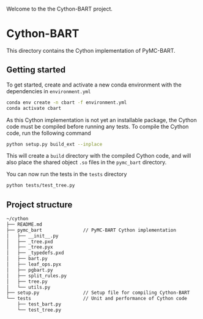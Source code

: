 Welcome to the the Cython-BART project.

# Cython-BART

This directory contains the Cython implementation of PyMC-BART.

## Getting started

To get started, create and activate a new conda environment with the dependencies in `environment.yml`

```bash
conda env create -n cbart -f environment.yml
conda activate cbart
```

As this Cython implementation is not yet an installable package, the Cython code must be compiled before running any tests. To compile the Cython code, run the following command

```bash
python setup.py build_ext --inplace
```

This will create a `build` directory with the compiled Cython code, and will also place the shared object `.so` files in the `pymc_bart` directory.

You can now run the tests in the `tests` directory

```bash
python tests/test_tree.py
```

## Project structure

```bash
~/cython
├── README.md
├── pymc_bart               // PyMC-BART Cython implementation   
│   ├── __init__.py
│   ├── _tree.pxd
│   ├── _tree.pyx
│   ├── _typedefs.pxd
│   ├── bart.py
│   ├── leaf_ops.pyx
│   ├── pgbart.py
│   ├── split_rules.py
│   ├── tree.py
│   └── utils.py
├── setup.py                // Setup file for compiling Cython-BART
└── tests                   // Unit and performance of Cython code
    ├── test_bart.py
    └── test_tree.py
```